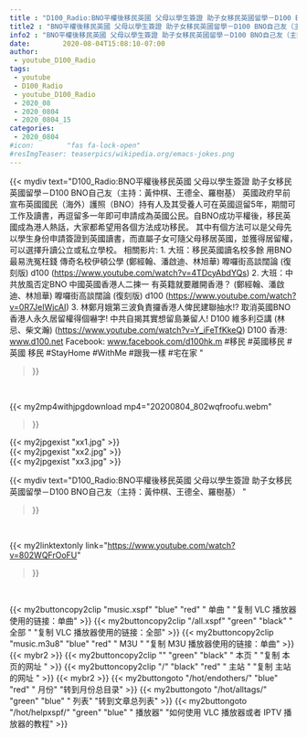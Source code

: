 ```yaml
---
title : "D100_Radio:BNO平權後移民英國 父母以學生簽證 助子女移民英國留學－D100 BNO自己友（主持：黃仲棋、王德全、羅樹基） "
title2 : "BNO平權後移民英國 父母以學生簽證 助子女移民英國留學－D100 BNO自己友（主持：黃仲棋、王德全、羅樹基） "
info2 : "BNO平權後移民英國 父母以學生簽證 助子女移民英國留學－D100 BNO自己友（主持：黃仲棋、王德全、羅樹基）    英國政府早前宣布英國國民（海外）護照（BNO）持有人及其受養人可在英國逗留5年，期間可工作及讀書，再逗留多⼀年即可申請成為英國公民。自BNO成功平權後，移民英國成為港人熱話，大家都希望用各個方法成功移民。    其中有個方法可以是父母先以學生身份申請簽證到英國讀書，而直屬子女可隨父母移居英國，並獲得居留權，可以選擇升讀公立或私立學校。  相關影片: 1. 大班：移民英國讀名校多餘 用BNO最易洗冤枉錢 傳奇名校伊頓公學 (鄭經翰、潘啟迪、林旭華) 嚤囉街高談闊論 (復刻版) d100 (https://www.youtube.com/watch?v=4TDcyAbdYQs) 2. 大班：中共放風否定BNO 中國英國香港人二揀一 有英籍就要離開香港？ (鄭經翰、潘啟迪、林旭華) 嚤囉街高談闊論 (復刻版) d100 (https://www.youtube.com/watch?v=0R7JeIWjcAI) 3. 林鄭月娥第三波負責攞香港人俾民建聯抽水!? 取消英國BNO香港人永久居留權得個嚇字! 中共自揭其實想留島兼留人!  D100 維多利亞講 (林忌、柴文瀚) (https://www.youtube.com/watch?v=Y_iFeTfKkeQ)  D100 香港: www.d100.net  Facebook: www.facebook.com/d100hk.m  #移民 #英國移民 # 英國 移民 #StayHome #WithMe #跟我一樣 #宅在家 "
date:        2020-08-04T15:08:10-07:00
author:
 - youtube_D100_Radio
tags:
 - youtube
 - D100_Radio
 - youtube_D100_Radio
 - 2020_08
 - 2020_0804
 - 2020_0804_15
categories:
 - 2020_0804
#icon:        "fas fa-lock-open"
#resImgTeaser: teaserpics/wikipedia.org/emacs-jokes.png
---
```


{{< mydiv text="D100_Radio:BNO平權後移民英國 父母以學生簽證 助子女移民英國留學－D100 BNO自己友（主持：黃仲棋、王德全、羅樹基）    英國政府早前宣布英國國民（海外）護照（BNO）持有人及其受養人可在英國逗留5年，期間可工作及讀書，再逗留多⼀年即可申請成為英國公民。自BNO成功平權後，移民英國成為港人熱話，大家都希望用各個方法成功移民。    其中有個方法可以是父母先以學生身份申請簽證到英國讀書，而直屬子女可隨父母移居英國，並獲得居留權，可以選擇升讀公立或私立學校。  相關影片: 1. 大班：移民英國讀名校多餘 用BNO最易洗冤枉錢 傳奇名校伊頓公學 (鄭經翰、潘啟迪、林旭華) 嚤囉街高談闊論 (復刻版) d100 (https://www.youtube.com/watch?v=4TDcyAbdYQs) 2. 大班：中共放風否定BNO 中國英國香港人二揀一 有英籍就要離開香港？ (鄭經翰、潘啟迪、林旭華) 嚤囉街高談闊論 (復刻版) d100 (https://www.youtube.com/watch?v=0R7JeIWjcAI) 3. 林鄭月娥第三波負責攞香港人俾民建聯抽水!? 取消英國BNO香港人永久居留權得個嚇字! 中共自揭其實想留島兼留人!  D100 維多利亞講 (林忌、柴文瀚) (https://www.youtube.com/watch?v=Y_iFeTfKkeQ)  D100 香港: www.d100.net  Facebook: www.facebook.com/d100hk.m  #移民 #英國移民 # 英國 移民 #StayHome #WithMe #跟我一樣 #宅在家 "
>}}
<br>


{{< my2mp4withjpgdownload mp4="20200804_802wqfroofu.webm"
>}}

{{< my2jpgexist "xx1.jpg" >}}<br>
{{< my2jpgexist "xx2.jpg" >}}<br>
{{< my2jpgexist "xx3.jpg" >}}<br>



{{< mydiv text="D100_Radio:BNO平權後移民英國 父母以學生簽證 助子女移民英國留學－D100 BNO自己友（主持：黃仲棋、王德全、羅樹基） "
>}}
<br>

{{< my2linktextonly link="https://www.youtube.com/watch?v=802WQFrOoFU"
>}}


<br>

{{< my2buttoncopy2clip "music.xspf"        "blue"   "red"    " 单曲 "  "复制 VLC 播放器使用的链接：单曲" >}} {{< my2buttoncopy2clip "/all.xspf"         "green"  "black"  " 全部 "  "复制 VLC 播放器使用的链接：全部" >}} {{< my2buttoncopy2clip "music.m3u8"        "blue"   "red"    " M3U  "    "复制 M3U 播放器使用的链接：单曲" >}} {{< mybr2 >}} {{< my2buttoncopy2clip ""                  "green"  "black"  " 本页 "    "复制 本页的网址 " >}} {{< my2buttoncopy2clip "/"                 "black"  "red"    " 主站 "    "复制 主站的网址 " >}} {{< mybr2 >}} {{< my2buttongoto      "/hot/endothers/"   "blue"   "red"    " 月份"   "转到月份总目录" >}} {{< my2buttongoto      "/hot/alltags/"     "green"  "blue"   " 列表"   "转到文章总列表" >}} {{< my2buttongoto      "/hot/helpxspf/"    "green"  "blue"   " 播放器" "如何使用 VLC 播放器或者 IPTV 播放器的教程" >}} 
